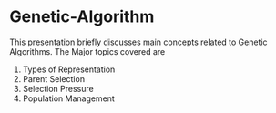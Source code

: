 # Genetic-Algorithm
This presentation briefly discusses main concepts related to Genetic Algorithms.
The Major topics covered are
1. Types of Representation
2. Parent Selection
3. Selection Pressure
4. Population Management
